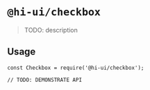 # `@hi-ui/checkbox`

> TODO: description

## Usage

```
const Checkbox = require('@hi-ui/checkbox');

// TODO: DEMONSTRATE API
```
